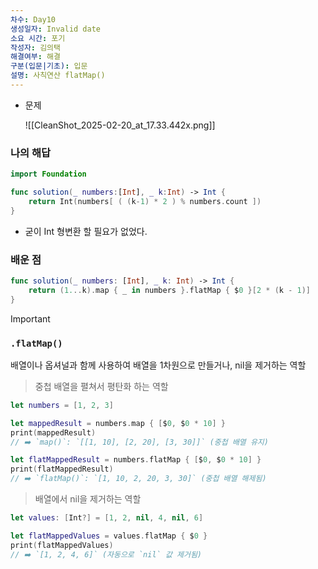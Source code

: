```yaml
---
차수: Day10
생성일자: Invalid date
소요 시간: 포기
작성자: 김의택
해결여부: 해결
구분(입문|기초): 입문
설명: 사칙연산 flatMap()
---
```

- 문제
    
    ![[CleanShot_2025-02-20_at_17.33.442x.png]]
    

### 나의 해답

```Swift
import Foundation

func solution(_ numbers:[Int], _ k:Int) -> Int {
    return Int(numbers[ ( (k-1) * 2 ) % numbers.count ])
}
```

- 굳이 Int 형변환 할 필요가 없었다.

  

### 배운 점

```Swift
func solution(_ numbers: [Int], _ k: Int) -> Int {
    return (1...k).map { _ in numbers }.flatMap { $0 }[2 * (k - 1)]
}
```

  

> [!important]
> 
> ### `.flatMap()`
> 
> 배열이나 옵셔널과 함께 사용하여 배열을 1차원으로 만들거나, nil을 제거하는 역할
> 
>   
> 
> > 중첩 배열을 펼쳐서 평탄화 하는 역할
> 
> ```Swift
> let numbers = [1, 2, 3]
> 
> let mappedResult = numbers.map { [$0, $0 * 10] }
> print(mappedResult)  
> // ➡️ `map()`: `[[1, 10], [2, 20], [3, 30]]` (중첩 배열 유지)
> 
> let flatMappedResult = numbers.flatMap { [$0, $0 * 10] }
> print(flatMappedResult)  
> // ➡️ `flatMap()`: `[1, 10, 2, 20, 3, 30]` (중첩 배열 해제됨)
> ```
> 
>   
> 
> > 배열에서 nil을 제거하는 역할
> 
> ```Swift
> let values: [Int?] = [1, 2, nil, 4, nil, 6]
> 
> let flatMappedValues = values.flatMap { $0 }
> print(flatMappedValues)  
> // ➡️ `[1, 2, 4, 6]` (자동으로 `nil` 값 제거됨)
> ```
